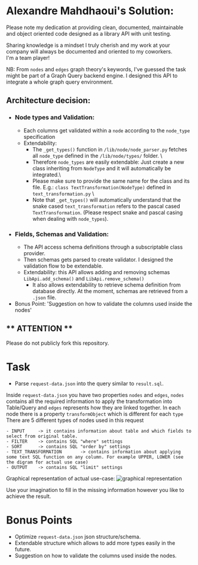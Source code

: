 # Alexandre Mahdhaoui's Solution:
Please note my dedication at providing clean, documented, 
maintainable and object oriented code designed as a library API
with unit testing.

Sharing knowledge is a mindset I truly cherish and my work at your company
will always be documented and oriented to my coworkers.\
I'm a team player!

NB: From `nodes` and `edges` graph theory's keywords, I've guessed the 
task might be part of a Graph Query backend engine.
I designed this API to integrate a whole graph query environment.


## Architecture decision: 
- ### Node types and Validation: 
  - Each columns get validated within a `node` according to the 
  `node_type` specification
  - Extendability: 
    - The `_get_types()` function in `/lib/node/node_parser.py`
    fetches all `node_type` defined in the `/lib/node/types/` folder. \
    - Therefore `node_types` are easily extendable: Just create a new class 
    inheriting from `NodeType` and it will automatically be integrated.\
    - Please make sure to provide the same name for the class and its file.
    E.g.: `class TextTransformation(NodeType)` defined in `text_transformation.py` \
    - Note that `_get_types()` will automatically understand that the snake
    cased `text_transformation` refers to the pascal cased `TextTransformation`.
      (Please respect snake and pascal casing when dealing with `node_types`).
- ### Fields, Schemas and Validation:
  - The API access schema definitions through
  a subscriptable class provider.
  - Then schemas gets parsed to create validator. I designed the validation
  flow to be extendable.
  - Extendability: this API allows adding and removing schemas `LibApi.add_schema()`
  and `LibApi.remove_schema()`
    - It also allows extendability to retrieve schema definition from database
    directly. At the moment, schemas are retrieved from a `.json` file.
- Bonus Point: 'Suggestion on how to validate the columns used inside the nodes'


## ** ATTENTION **
Please do not publicly fork this repository.

# Task

- Parse `request-data.json` into the query similar to `result.sql`. 

Inside `request-data.json` you have two properties `nodes` and `edges`, `nodes` contains all the required information to apply the transformation into Table/Query and `edges` represents how they are linked together. In each node there is a property `transformObject` which is different for each `type`
There are 5 different types of nodes used in this request

	- INPUT		-> it contains information about table and which fields to select from original table. 
	- FILTER	-> contains SQL "where" settings 
	- SORT		-> contains SQL "order by" settings 
	- TEXT_TRANSFORMATION	    -> contains information about applying some text SQL function on any column. For example UPPER, LOWER (see the digram for actual use case)
	- OUTPUT	-> contains SQL "limit" settings

Graphical representation of actual use-case:
![graphical representation](https://github.com/goes-funky/modeling-test/blob/master/graphical-representation.png?raw=true)

Use your imagination to fill in the missing information however you like to achieve the result.

# Bonus Points
 - Optimize `request-data.json` json structure/schema.
 - Extendable structure which allows to add more types easily in the future.
 - Suggestion on how to validate the columns used inside the nodes.
